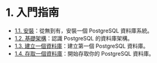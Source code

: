 # 1. 入門指南

* [1.1. 安裝](1.1.-an-zhuang.md)：從無到有，安裝一個 PostgreSQL 資料庫系統。
* [1.2. 基礎架構](1.2.-ji-chu-jia-gou.md)：認識 PostgreSQL 的資料庫架構。
* [1.3. 建立一個資料庫](1.3.-jian-li-yi-ge-zi-liao-ku.md)：建立第一個 PostgreSQL 資料庫。
* [1.4. 存取一個資料庫](1.4.-cun-qu-yi-ge-zi-liao-ku.md)：開始存取你的 PostgreSQL 資料庫。

